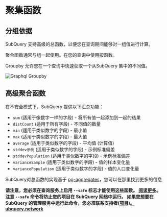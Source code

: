 # 聚集函数

## 分组依据

SubQuery 支持高级的总函数，以便您在查询期间能够对一组值进行计算。

聚合函数通常与组一起使用。在您的查询中使用按函数。

Groupby 允许您在一个查询中快速获取一个从SubQuery 集中的不同值。

![Graphql Groupby](/assets/img/graphql_合计.png)

## 高级聚合函数

在不安全模式下，SubQuery 提供以下汇总功能：

- `sum` (适用于像数字一样的字段) - 将所有值一起添加到一起的结果
- `distCount` (适用于所有字段) - 不同值的数量
- `min` (适用于类似数字的字段) - 最小值
- `max` (适用于类似数字的字段) - 最大值
- `average` (适用于类似数字的字段) - 平均值 (计算值)
- `stddev示例` (适用于类似数字的字段) - 示例标准偏差
- `stddevPopulation` (适用于类似数字的字段) - 示例标准偏差
- `varianceSample` (适用于类似数字的字段) - 值的样本变化量
- `variancePopulation` (适用于类似数字的字段) - 值的人口变化量

SubQuery对总函数的实现基于 [pg-aggregates](https://github.com/graphile/pg-aggregates)，您可以在那里找到更多的信息

**请注意，您必须在查询服务上启用 `--safe` 标志才能使用这些函数。 [阅读更多](./references.md#unsafe-2)。 注意 `--safe` 命令将防止您的项目在 SubQuery 网络中运行。 如果您想要在 SubQuery 的管理服务中运行此命令，您必须联系支持者([项目)。 ubquery.network](https://project.subquery.network)**
